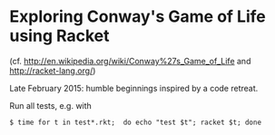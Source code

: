 # Exploring Conway's Game of Life using Racket
(cf. http://en.wikipedia.org/wiki/Conway%27s_Game_of_Life and 
http://racket-lang.org/)

Late February 2015: humble beginnings inspired by a code retreat.

Run all tests, e.g. with 

    $ time for t in test*.rkt;  do echo "test $t"; racket $t; done

